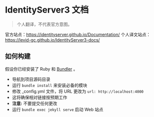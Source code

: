 IdentityServer3 文档
============================================

> 个人翻译，不代表官方意图。

官方站点：https://identityserver.github.io/Documentation/
个人译文站点：https://levid-gc.github.io/IdentityServer3-docs/


## 如何构建

假设你已经安装了 Ruby 和 [Bundler](http://bundler.io/) 。

* 导航到项目源码目录
* 运行 `bundle install` 来安装必备的模块
* 修改 _config.yml 文件，将 URL 更改为 `url: http://localhost:4000`
 * 这将确保相对链接按预期工作
 * **注意:** 不要提交任何更改
* 运行 `bundle exec jekyll serve` 启动 Web 站点